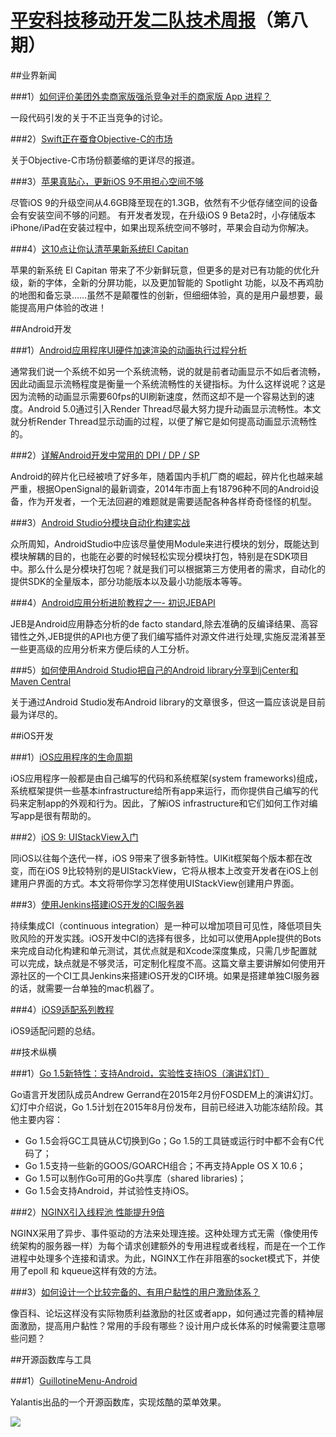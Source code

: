 # [平安科技移动开发二队技术周报](https://github.com/PaicHyperionDev/MobileDevWeekly)（第八期）

##业界新闻

###1）[如何评价美团外卖商家版强杀竞争对手的商家版 App 进程？](http://www.zhihu.com/question/31413252)

一段代码引发的关于不正当竞争的讨论。

###2）[Swift正在蚕食Objective-C的市场](http://www.infoq.com/cn/news/2015/06/Swift-Objective-C?utm_source=tuicool)

关于Objective-C市场份额萎缩的更详尽的报道。

###3）[苹果真贴心，更新iOS 9不用担心空间不够](http://www.leiphone.com/news/201506/ZUAynBqMivJ2b6O2.html)

尽管iOS 9的升级空间从4.6GB降至现在的1.3GB，依然有不少低存储空间的设备会有安装空间不够的问题。
有开发者发现，在升级iOS 9 Beta2时，小存储版本iPhone/iPad在安装过程中，如果出现系统空间不够时，苹果会自动为你解决。

###4）[这10点让你认清苹果新系统El Capitan](http://tech2ipo.com/100146)

苹果的新系统 El Capitan 带来了不少新鲜玩意，但更多的是对已有功能的优化升级，新的字体，全新的分屏功能，以及更加智能的 Spotlight 功能，以及不再鸡肋的地图和备忘录……虽然不是颠覆性的创新，但细细体验，真的是用户最想要，最能提高用户体验的改进！


##Android开发

###1）[Android应用程序UI硬件加速渲染的动画执行过程分析](http://blog.csdn.net/luoshengyang/article/details/46449677)

通常我们说一个系统不如另一个系统流畅，说的就是前者动画显示不如后者流畅，因此动画显示流畅程度是衡量一个系统流畅性的关键指标。为什么这样说呢？这是因为流畅的动画显示需要60fps的UI刷新速度，然而这却不是一个容易达到的速度。Android 5.0通过引入Render Thread尽最大努力提升动画显示流畅性。本文就分析Render Thread显示动画的过程，以便了解它是如何提高动画显示流畅性的。

###2）[详解Android开发中常用的 DPI / DP / SP](http://www.jianshu.com/p/913943d25829)

Android的碎片化已经被喷了好多年，随着国内手机厂商的崛起，碎片化也越来越严重，根据OpenSignal的最新调查，2014年市面上有18796种不同的Android设备，作为开发者，一个无法回避的难题就是需要适配各种各样奇奇怪怪的机型。

###3）[Android Studio分模块自动化构建实战](http://www.jianshu.com/p/fec2818f2f20)

众所周知，AndroidStudio中应该尽量使用Module来进行模块的划分，既能达到模块解耦的目的，也能在必要的时候轻松实现分模块打包，特别是在SDK项目中。那么什么是分模块打包呢？就是我们可以根据第三方使用者的需求，自动化的提供SDK的全量版本，部分功能版本以及最小功能版本等等。

###4）[Android应用分析进阶教程之一- 初识JEBAPI](http://drops.wooyun.org/mobile/6665)

JEB是Android应用静态分析的de facto standard,除去准确的反编译结果、高容错性之外,JEB提供的API也方便了我们编写插件对源文件进行处理,实施反混淆甚至一些更高级的应用分析来方便后续的人工分析。

###5）[如何使用Android Studio把自己的Android library分享到jCenter和Maven Central](http://www.jcodecraeer.com/a/anzhuokaifa/androidkaifa/2015/0623/3097.html)

关于通过Android Studio发布Android library的文章很多，但这一篇应该说是目前最为详尽的。

##iOS开发

###1）[iOS应用程序的生命周期](http://www.jianshu.com/p/aa50e5350852)

iOS应用程序一般都是由自己编写的代码和系统框架(system frameworks)组成，系统框架提供一些基本infrastructure给所有app来运行，而你提供自己编写的代码来定制app的外观和行为。因此，了解iOS infrastructure和它们如何工作对编写app是很有帮助的。

###2）[iOS 9: UIStackView入门](http://www.cocoachina.com/ios/20150623/12233.html)

同iOS以往每个迭代一样，iOS 9带来了很多新特性。UIKit框架每个版本都在改变，而在iOS 9比较特别的是UIStackView，它将从根本上改变开发者在iOS上创建用户界面的方式。本文将带你学习怎样使用UIStackView创建用户界面。

###3）[使用Jenkins搭建iOS开发的CI服务器](http://blog.nswebfrog.com/2013/12/31/jenkins-ios-ci/#541841-tsina-1-70988-d0fc3b3b40d03e6b36d60be81253e42e)

持续集成CI（continuous integration）是一种可以增加项目可见性，降低项目失败风险的开发实践。iOS开发中CI的选择有很多，比如可以使用Apple提供的Bots来完成自动化构建和单元测试，其优点就是和Xcode深度集成，只需几步配置就可以完成，缺点就是不够灵活，可定制化程度不高。这篇文章主要讲解如何使用开源社区的一个CI工具Jenkins来搭建iOS开发的CI环境。如果是搭建单独CI服务器的话，就需要一台单独的mac机器了。

###4）[iOS9适配系列教程](https://github.com/ChenYilong/iOS9AdaptationTips)

iOS9适配问题的总结。

##技术纵横

###1）[Go 1.5新特性：支持Android，实验性支持iOS（演讲幻灯）](http://www.tuicool.com/articles/vamIfej)

Go语言开发团队成员Andrew Gerrand在2015年2月份FOSDEM上的演讲幻灯。幻灯中介绍说，Go 1.5计划在2015年8月份发布，目前已经进入功能冻结阶段。其他主要内容：

* Go 1.5会将GC工具链从C切换到Go；Go 1.5的工具链或运行时中都不会有C代码了；
* Go 1.5支持一些新的GOOS/GOARCH组合；不再支持Apple OS X 10.6；
* Go 1.5可以制作Go可用的Go共享库（shared libraries)；
* Go 1.5会支持Android，并试验性支持iOS。

###2）[NGINX引入线程池 性能提升9倍](http://www.infoq.com/cn/articles/thread-pools-boost-performance-9x)

NGINX采用了异步、事件驱动的方法来处理连接。这种处理方式无需（像使用传统架构的服务器一样）为每个请求创建额外的专用进程或者线程，而是在一个工作进程中处理多个连接和请求。为此，NGINX工作在非阻塞的socket模式下，并使用了epoll 和 kqueue这样有效的方法。

###3）[如何设计一个比较完备的、有用户黏性的用户激励体系？](http://www.zhihu.com/question/19575650)

像百科、论坛这样没有实际物质利益激励的社区或者app，如何通过完善的精神层面激励，提高用户黏性？常用的手段有哪些？设计用户成长体系的时候需要注意哪些问题？ 


##开源函数库与工具

###1）[GuillotineMenu-Android](https://github.com/Yalantis/GuillotineMenu-Android)

Yalantis出品的一个开源函数库，实现炫酷的菜单效果。

![](https://camo.githubusercontent.com/f044b38de3fed4496b98dff747b3bf6555ec67e4/68747470733a2f2f6431337961637572716a676172612e636c6f756466726f6e742e6e65742f75736572732f3439353739322f73637265656e73686f74732f323131333331342f64726166742d30332e676966)




